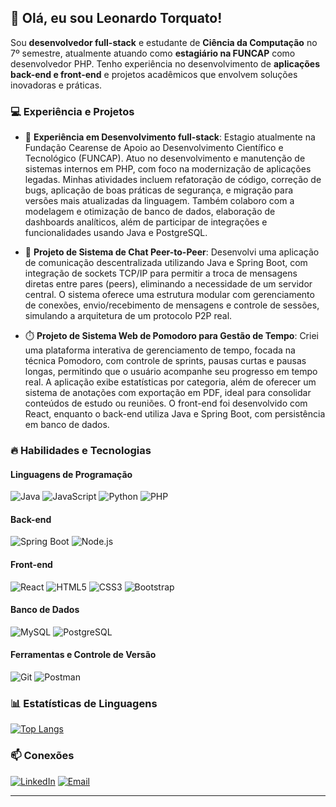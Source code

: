 ## 👋 Olá, eu sou Leonardo Torquato!

Sou **desenvolvedor full-stack** e estudante de **Ciência da Computação** no 7º semestre, atualmente atuando como **estagiário na FUNCAP** como desenvolvedor PHP. Tenho experiência no desenvolvimento de **aplicações back-end e front-end** e projetos acadêmicos que envolvem soluções inovadoras e práticas.

### 💻 Experiência e Projetos

- 💼 **Experiência em Desenvolvimento full-stack**: Estagio atualmente na Fundação Cearense de Apoio ao Desenvolvimento Científico e Tecnológico (FUNCAP). Atuo no desenvolvimento e manutenção de sistemas internos em PHP, com foco na modernização de aplicações legadas. Minhas atividades incluem refatoração de código, correção de bugs, aplicação de boas práticas de segurança, e migração para versões mais atualizadas da linguagem. Também colaboro com a modelagem e otimização de banco de dados, elaboração de dashboards analíticos, além de participar de integrações e funcionalidades usando Java e PostgreSQL.
  
- 🔗 **Projeto de Sistema de Chat Peer-to-Peer**: Desenvolvi uma aplicação de comunicação descentralizada utilizando Java e Spring Boot, com integração de sockets TCP/IP para permitir a troca de mensagens diretas entre pares (peers), eliminando a necessidade de um servidor central. O sistema oferece uma estrutura modular com gerenciamento de conexões, envio/recebimento de mensagens e controle de sessões, simulando a arquitetura de um protocolo P2P real.
  
- ⏱️ **Projeto de Sistema Web de Pomodoro para Gestão de Tempo**: Criei uma plataforma interativa de gerenciamento de tempo, focada na técnica Pomodoro, com controle de sprints, pausas curtas e pausas longas, permitindo que o usuário acompanhe seu progresso em tempo real. A aplicação exibe estatísticas por categoria, além de oferecer um sistema de anotações com exportação em PDF, ideal para consolidar conteúdos de estudo ou reuniões. O front-end foi desenvolvido com React, enquanto o back-end utiliza Java e Spring Boot, com persistência em banco de dados.

### 🔥 Habilidades e Tecnologias

#### **Linguagens de Programação**
![Java](https://img.shields.io/badge/Java-%23ED8B00.svg?style=for-the-badge&logo=openjdk&logoColor=white)
![JavaScript](https://img.shields.io/badge/JavaScript-%23F7DF1E.svg?style=for-the-badge&logo=javascript&logoColor=black)
![Python](https://img.shields.io/badge/Python-%233776AB.svg?style=for-the-badge&logo=python&logoColor=white)
![PHP](https://img.shields.io/badge/PHP-%23777BB4.svg?style=for-the-badge&logo=php&logoColor=white)

#### **Back-end**
![Spring Boot](https://img.shields.io/badge/Spring%20Boot-%236DB33F.svg?style=for-the-badge&logo=spring&logoColor=white)
![Node.js](https://img.shields.io/badge/Node.js-%23339933.svg?style=for-the-badge&logo=node.js&logoColor=white)

#### **Front-end**
![React](https://img.shields.io/badge/React-%2361DAFB.svg?style=for-the-badge&logo=react&logoColor=black)
![HTML5](https://img.shields.io/badge/HTML5-%23E34F26.svg?style=for-the-badge&logo=html5&logoColor=white)
![CSS3](https://img.shields.io/badge/CSS3-%231572B6.svg?style=for-the-badge&logo=css3&logoColor=white)
![Bootstrap](https://img.shields.io/badge/Bootstrap-%237952B3.svg?style=for-the-badge&logo=bootstrap&logoColor=white)

#### **Banco de Dados**
![MySQL](https://img.shields.io/badge/MySQL-%234479A1.svg?style=for-the-badge&logo=mysql&logoColor=white)
![PostgreSQL](https://img.shields.io/badge/PostgreSQL-%23336791.svg?style=for-the-badge&logo=postgresql&logoColor=white)

#### **Ferramentas e Controle de Versão**
![Git](https://img.shields.io/badge/Git-%23F05033.svg?style=for-the-badge&logo=git&logoColor=white)
![Postman](https://img.shields.io/badge/Postman-%23FF6C37.svg?style=for-the-badge&logo=postman&logoColor=white)

### 📊 Estatísticas de Linguagens

[![Top Langs](https://github-readme-stats.vercel.app/api/top-langs/?username=leonardo-torquato&layout=compact&theme=default)](https://github.com/anuraghazra/github-readme-stats)

### 📫 Conexões
[![LinkedIn](https://img.shields.io/badge/LinkedIn-%230077B5.svg?style=for-the-badge&logo=linkedin&logoColor=white)](https://linkedin.com/in/leonardo-torquato-b4a20521a)
[![Email](https://img.shields.io/badge/Email-D14836.svg?style=for-the-badge&logo=gmail&logoColor=white)](mailto:leonardotorquato49@gmail.com)


---
